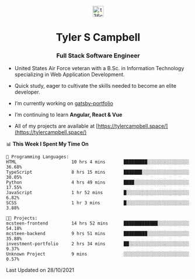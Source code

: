 <p align="center">
<a href="https://www.linkedin.com/in/t36campbell" target="blank"><img align="center" src="https://ik.imagekit.io/t36campbell/Portfolio/linkedin.png.original_m8bbGgPh6.png" alt="t36campbell" height="30" width="30" /></a>
</p>
<h1 align="center">Tyler S Campbell</h1>
<h3 align="center">Full Stack Software Engineer</h3>

* United States Air Force veteran with a B.Sc. in Information Technology specializing in Web Application Development. 

* Quick study, eager to cultivate the skills needed to become an elite developer.

* I’m currently working on [gatsby-portfolio](https://github.com/t36campbell/gatsby-portfolio)

* I’m continuing to learn **Angular, React & Vue**

* All of my projects are available at [https://tylercampbell.space/](https://tylercampbell.space/)

<!--START_SECTION:waka-->
📊 **This Week I Spent My Time On** 

```text
💬 Programming Languages: 
HTML                     10 hrs 4 mins       █████████░░░░░░░░░░░░░░░░   36.68% 
TypeScript               8 hrs 15 mins       ███████░░░░░░░░░░░░░░░░░░   30.05% 
Python                   4 hrs 49 mins       ████░░░░░░░░░░░░░░░░░░░░░   17.55% 
JavaScript               1 hr 52 mins        █░░░░░░░░░░░░░░░░░░░░░░░░   6.82% 
SCSS                     1 hr 3 mins         █░░░░░░░░░░░░░░░░░░░░░░░░   3.88%

🐱‍💻 Projects: 
mcsteen-frontend         14 hrs 52 mins      █████████████░░░░░░░░░░░░   54.18% 
mcsteen-backend          9 hrs 51 mins       █████████░░░░░░░░░░░░░░░░   35.88% 
investment-portfolio     2 hrs 34 mins       ██░░░░░░░░░░░░░░░░░░░░░░░   9.37% 
Unknown Project          9 mins              ░░░░░░░░░░░░░░░░░░░░░░░░░   0.57%

```


 Last Updated on 28/10/2021
<!--END_SECTION:waka-->
